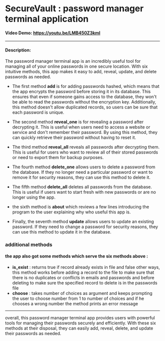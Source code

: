 ﻿# SecureVault : password manager terminal application

#### Video Demo:  https://youtu.be/LMB450Z3kmI
---
#### Description:
The password manager terminal app is an incredibly useful tool for managing all of your online passwords in one secure location. With six intuitive methods, this app makes it easy to add, reveal, update, and delete passwords as needed.

- The first method **add** is for adding passwords hashed, which means that the app encrypts the password before storing it in its database. This ensures that even if someone gains access to the database, they won't be able to read the passwords without the encryption key. Additionally, this method doesn't allow duplicated records, so users can be sure that each password is unique.

- The second method **reveal_one** is for revealing a password after decrypting it. This is useful when users need to access a website or service and don't remember their password. By using this method, they can quickly retrieve their password without having to reset it.

- The third method **reveal_all** reveals all passwords after decrypting them. This is useful for users who want to review all of their stored passwords or need to export them for backup purposes.

- The fourth method **delete_one** allows users to delete a password from the database. If they no longer need a particular password or want to remove it for security reasons, they can use this method to delete it.

- The fifth method **delete_all** deletes all passwords from the database. This is useful if users want to start fresh with new passwords or are no longer using the app.

- the sixth method is **about** which reviews a few lines introducing the program to the user explaining
why who useful this app is.

- Finally, the seventh method **update** allows users to update an existing password. If they need to change a password for security reasons, they can use this method to update it in the database.

### additional methods
#### the app also got some methods which serve the six methods  above :
- **is_exist** : returns true if record already exists in file and false other ways,
this method works before adding a record to the file to make sure that there is no duplicates
or conflicts in emails and passwords and before deleting to make sure the specified record to delete is
in the passwords file
- **choose** : takes number of choices as argument and keeps prompting the user to
  choose number from 1 to number of choices and if he chooses a wrong number
  the method prints an error message
---
overall, this password manager terminal app provides users with powerful tools for managing their passwords securely and efficiently. With these six methods at their disposal, they can easily add, reveal, delete, and update their passwords as needed.
